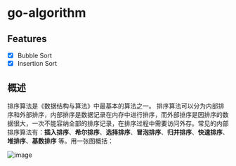 # go-algorithm

## Features
- [x] Bubble Sort
- [x] Insertion Sort

## 概述

排序算法是《数据结构与算法》中最基本的算法之一。
排序算法可以分为内部排序和外部排序，内部排序是数据记录在内存中进行排序，而外部排序是因排序的数据很大，一次不能容纳全部的排序记录，在排序过程中需要访问外存。常见的内部排序算法有：__插入排序__、__希尔排序__、__选择排序__、__冒泡排序__、__归并排序__、__快速排序__、__堆排序__、__基数排序__ 等。用一张图概括：

![image](https://user-images.githubusercontent.com/5203608/97692300-92062100-1ada-11eb-9f92-96f923303929.png)